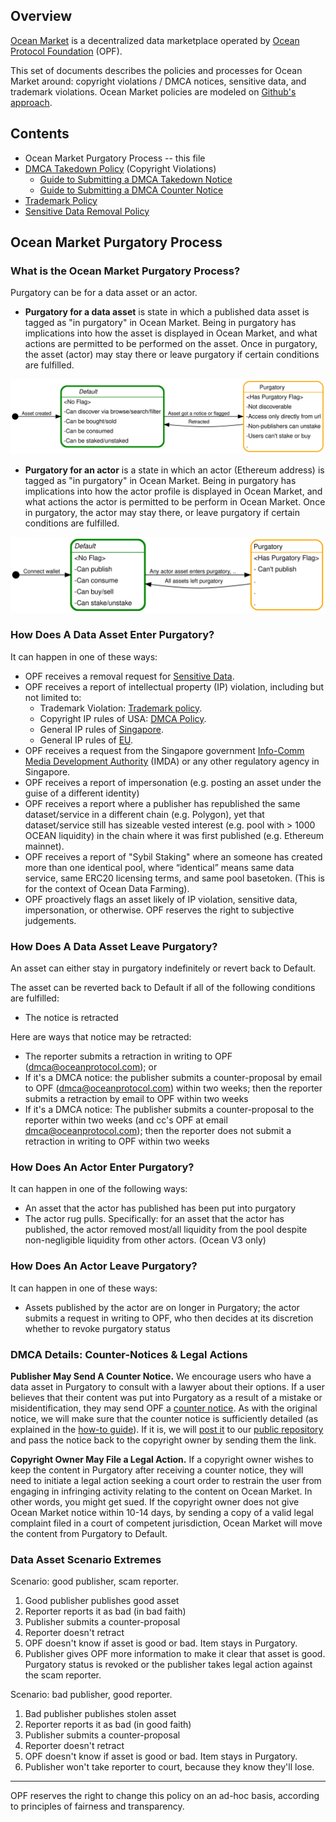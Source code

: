 ## Overview

[Ocean Market](https://market.oceanprotocol.com) is a decentralized data marketplace operated by [Ocean Protocol Foundation](https://www.oceanprotocol.com) (OPF).

This set of documents describes the policies and processes for Ocean Market around: copyright violations / DMCA notices, sensitive data, and trademark violations. Ocean Market policies are modeled on [Github's approach](https://github.com/github/dmca).

## Contents

* Ocean Market Purgatory Process -- this file
* [DMCA Takedown Policy](dmca-takedown-policy.md) (Copyright Violations)
  * [Guide to Submitting a DMCA Takedown Notice](guide-to-submitting-a-dmca-takedown-notice.md)
  * [Guide to Submitting a DMCA Counter Notice](guide-to-submitting-a-dmca-counter-notice.md)
* [Trademark Policy](ocean-market-trademark-policy.md)
* [Sensitive Data Removal Policy](ocean-market-sensitive-data-removal-policy.md)

## Ocean Market Purgatory Process

### What is the Ocean Market Purgatory Process?

Purgatory can be for a data asset or an actor.

* **Purgatory for a data asset** is state in which a published data asset is tagged as "in purgatory" in Ocean Market. Being in purgatory has implications into how the asset is displayed in Ocean Market, and what actions are permitted to be performed on the asset. Once in purgatory, the asset (actor) may stay there or leave purgatory if certain conditions are fulfilled.

![](images/process-asset.svg)

* **Purgatory for an actor** is a state in which an actor (Ethereum address) is tagged as "in purgatory" in Ocean Market. Being in purgatory has implications into how the actor profile is displayed in Ocean Market, and what actions the actor is permitted to be perform in Ocean Market. Once in purgatory, the actor may stay there, or leave purgatory if certain conditions are fulfilled.

![](images/process-actor.svg)

### How Does A Data Asset Enter Purgatory?

It can happen in one of these ways:
* OPF receives a removal request for [Sensitive Data](ocean-market-sensitive-data-removal-policy.md).
* OPF receives a report of intellectual property (IP) violation, including but not limited to:
  * Trademark Violation: [Trademark policy](ocean-market-trademark-policy.md).
  * Copyright IP rules of USA: [DMCA Policy](dmca-takedown-policy.md).
  * General IP rules of [Singapore](https://www.ipos.gov.sg/understanding-innovation-ip).
  * General IP rules of [EU](https://europa.eu/youreurope/business/running-business/intellectual-property/index_en.htm).
* OPF receives a request from the Singapore government [Info-Comm Media Development Authority](https://www.imda.gov.sg/) (IMDA) or any other regulatory agency in Singapore.
* OPF receives a report of impersonation (e.g. posting an asset under the guise of a different identity)
* OPF receives a report where a publisher has republished the same dataset/service in a different chain (e.g. Polygon), yet that dataset/service still has sizeable vested interest (e.g. pool with > 1000 OCEAN liquidity) in the chain where it was first published (e.g. Ethereum mainnet). 
* OPF receives a report of "Sybil Staking" where an someone has created more than one identical pool, where “identical” means same data service, same ERC20 licensing terms, and same pool basetoken. (This is for the context of Ocean Data Farming).
* OPF proactively flags an asset likely of IP violation, sensitive data, impersonation, or otherwise. OPF reserves the right to subjective judgements.

### How Does A Data Asset Leave Purgatory?

An asset can either stay in purgatory indefinitely or revert back to Default. 

The asset can be reverted back to Default if all of the following conditions are fulfilled:
* The notice is retracted

Here are ways that notice may be retracted:
* The reporter submits a retraction in writing to OPF (dmca@oceanprotocol.com); or
* If it's a DMCA notice: the publisher submits a counter-proposal by email to OPF (dmca@oceanprotocol.com) within two weeks; then the reporter submits a retraction by email to OPF within two weeks
* If it's a DMCA notice: The publisher submits a counter-proposal to the reporter within two weeks (and cc's OPF at email dmca@oceanprotocol.com); then the reporter does not submit a retraction in writing to OPF within two weeks

### How Does An Actor Enter Purgatory?

It can happen in one of the following ways:
* An asset that the actor has published has been put into purgatory
* The actor rug pulls. Specifically: for an asset that the actor has published, the actor removed most/all liquidity from the pool despite non-negligible liquidity from other actors. (Ocean V3 only)

### How Does An Actor Leave Purgatory?

It can happen in one of these ways:
* Assets published by the actor are on longer in Purgatory; the actor submits a request in writing to OPF, who then decides at its discretion whether to revoke purgatory status

### DMCA Details: Counter-Notices & Legal Actions

**Publisher May Send A Counter Notice.** We encourage users who have a data asset in Purgatory to consult with a lawyer about their options. If a user believes that their content was put into Purgatory as a result of a mistake or misidentification, they may send OPF a [counter notice](guide-to-submitting-a-dmca-counter-notice). As with the original notice, we will make sure that the counter notice is sufficiently detailed (as explained in the [how-to guide](guide-to-submitting-a-dmca-counter-notice)). If it is, we will [post it](#d-transparency) to our [public repository](https://github.com/oceanprotocol/list-purgatory) and pass the notice back to the copyright owner by sending them the link.

**Copyright Owner May File a Legal Action.** If a copyright owner wishes to keep the content in Purgatory after receiving a counter notice, they will need to initiate a legal action seeking a court order to restrain the user from engaging in infringing activity relating to the content on Ocean Market. In other words, you might get sued. If the copyright owner does not give Ocean Market notice within 10-14 days, by sending a copy of a valid legal complaint filed in a court of competent jurisdiction, Ocean Market will move the content from Purgatory to Default.

### Data Asset Scenario Extremes

Scenario: good publisher, scam reporter.
1. Good publisher publishes good asset
2. Reporter reports it as bad (in bad faith)
3. Publisher submits a counter-proposal
4. Reporter doesn't retract
5. OPF doesn't know if asset is good or bad. Item stays in Purgatory. 
6. Publisher gives OPF more information to make it clear that asset is good. Purgatory status is revoked or the publisher takes legal action against the scam reporter.

Scenario: bad publisher, good reporter.
1. Bad publisher publishes stolen asset
2. Reporter reports it as bad (in good faith)
3. Publisher submits a counter-proposal
4. Reporter doesn't retract
5. OPF doesn't know if asset is good or bad. Item stays in Purgatory. 
6. Publisher won't take reporter to court, because they know they'll lose.

----

OPF reserves the right to change this policy on an ad-hoc basis, according to principles of fairness and transparency.

